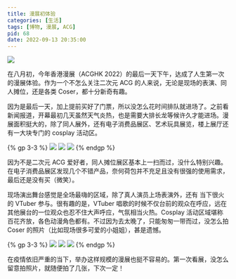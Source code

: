 ```yaml
---
title: 漫展初体验
categories: [生活]
tags: [博物, 漫展, ACG]
pid: 68
date: 2022-09-13 20:35:00
---
```


![](https://cos.pinlyu.com/posts/2022/68-vtuber.webp)

在八月初，今年香港漫展（ACGHK 2022）的最后一天下午，达成了人生第一次的漫展体验。作为一个不怎么关注二次元 ACG 的人来说，无论是现场的表演、同人摊位，还是各类 Coser，都十分新奇有趣。
<!-- more -->

因为是最后一天，加上提前买好了门票，所以没怎么花时间排队就进场了。之前看新闻报道，开幕最初几天虽然天气炎热，也是需要大排长龙等候许久才能进场。漫展面积挺大的，除了同人展外，还有电子消费品展区、艺术玩具展览，楼上展厅还有一大块专门的 cosplay 活动区。

{% gp 3-3 %}
![](https://cos.pinlyu.com/posts/2022/68-acghk1.webp)
![](https://cos.pinlyu.com/posts/2022/68-acghk2.webp)
![](https://cos.pinlyu.com/posts/2022/68-acghk3.webp)
{% endgp %}

因为不是二次元 ACG 爱好者，同人摊位展区基本上一扫而过，没什么特别兴趣。在电子消费品展区发现几个不错产品，奈何荷包并不充足且没有很强的使用需求，最后还是没有买（微笑）。

现场演出舞台感觉是全场最嗨的区域，除了真人演员上场表演外，还有 当下很火的 VTuber 参与。很有趣的是，VTuber 唱歌的时候不仅台前的观众在呼应，远在其他展台的一位观众也忍不住大声呼应，气氛相当火热。Cosplay 活动区域堪称百花齐放，各色动漫角色都有。不过因为去太晚了，只能匆匆一带而过，没怎么拍 Coser 的照片（比如现场很多可爱的小姐姐），甚是遗憾。

{% gp 3-3 %}
![](https://cos.pinlyu.com/posts/2022/68-acghk4.webp)
![](https://cos.pinlyu.com/posts/2022/68-acghk5.webp)
![](https://cos.pinlyu.com/posts/2022/68-acghk6.webp)
{% endgp %}

在疫情依旧严重的当下，举办这样规模的漫展也挺不容易的。第一次看展，没怎么留意拍照片，就随便拍了几张，下次一定！